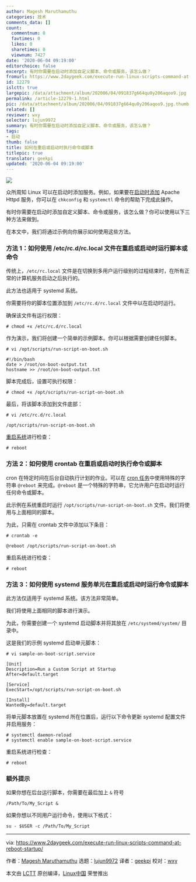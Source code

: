 ```yaml
---
author: Magesh Maruthamuthu
categories: 技术
comments_data: []
count:
  commentnum: 0
  favtimes: 0
  likes: 0
  sharetimes: 0
  viewnum: 7427
date: '2020-06-04 09:19:00'
editorchoice: false
excerpt: 有时你需要在启动时添加自定义脚本、命令或服务，该怎么做？
fromurl: https://www.2daygeek.com/execute-run-linux-scripts-command-at-reboot-startup/
id: 12279
islctt: true
largepic: /data/attachment/album/202006/04/091837g664qu0y206aqoo9.jpg
permalink: /article-12279-1.html
pic: /data/attachment/album/202006/04/091837g664qu0y206aqoo9.jpg.thumb.jpg
related: []
reviewer: wxy
selector: lujun9972
summary: 有时你需要在启动时添加自定义脚本、命令或服务，该怎么做？
tags:
- 启动
thumb: false
title: 如何在重启或启动时执行命令或脚本
titlepic: true
translator: geekpi
updated: '2020-06-04 09:19:00'
---
```


![](/data/attachment/album/202006/04/091837g664qu0y206aqoo9.jpg)


众所周知 Linux 可以在启动时添加服务。例如，如果要在[启动时添加](https://www.2daygeek.com/enable-disable-services-on-boot-linux-chkconfig-systemctl-command/) Apache Httpd 服务，你可以在 `chkconfig` 和 `systemctl` 命令的帮助下完成此操作。


有时你需要在启动时添加自定义脚本、命令或服务，该怎么做？你可以使用以下三种方法来做到。


在本文中，我们将通过示例向你展示如何使用这些方法。


### 方法 1：如何使用 /etc/rc.d/rc.local 文件在重启或启动时运行脚本或命令


传统上，`/etc/rc.local` 文件是在切换到多用户运行级别的过程结束时，在所有正常的计算机服务启动之后执行的。


此方法也适用于 systemd 系统。


你需要将你的脚本位置添加到 `/etc/rc.d/rc.local` 文件中以在启动时运行。


确保该文件有运行权限：



```
# chmod +x /etc/rc.d/rc.local
```

作为演示，我们将创建一个简单的示例脚本。你可以根据需要创建任何脚本。



```
# vi /opt/scripts/run-script-on-boot.sh

#!/bin/bash
date > /root/on-boot-output.txt
hostname >> /root/on-boot-output.txt
```

脚本完成后，设置可执行权限：



```
# chmod +x /opt/scripts/run-script-on-boot.sh
```

最后，将该脚本添加到文件底部：



```
# vi /etc/rc.d/rc.local

/opt/scripts/run-script-on-boot.sh
```

[重启系统](https://www.2daygeek.com/6-commands-to-shutdown-halt-poweroff-reboot-the-linux-system/)进行检查：



```
# reboot
```

### 方法 2：如何使用 crontab 在重启或启动时执行命令或脚本


cron 在特定时间在后台自动执行计划的作业。可以在 [cron 任务](https://www.2daygeek.com/linux-crontab-cron-job-to-schedule-jobs-task/)中使用特殊的字符串 `@reboot` 来完成。`@reboot` 是一个特殊的字符串，它允许用户在启动时运行任何命令或脚本。


此示例在系统重启时运行 `/opt/scripts/run-script-on-boot.sh` 文件。我们将使用与上面相同的脚本。


为此，只需在 crontab 文件中添加以下条目：



```
# crontab -e

@reboot /opt/scripts/run-script-on-boot.sh
```

重启系统进行检查：



```
# reboot
```

### 方法 3：如何使用 systemd 服务单元在重启或启动时运行命令或脚本


此方法仅适用于 systemd 系统。该方法非常简单。


我们将使用上面相同的脚本进行演示。


为此，你需要创建一个 systemd 启动脚本并将其放在 `/etc/systemd/system/` 目录中。


这是我们的示例 systemd 启动单元脚本：



```
# vi sample-on-boot-script.service

[Unit]
Description=Run a Custom Script at Startup
After=default.target

[Service]
ExecStart=/opt/scripts/run-script-on-boot.sh

[Install]
WantedBy=default.target
```

将单元脚本放置在 systemd 所在位置后，运行以下命令更新 systemd 配置文件并启用服务：



```
# systemctl daemon-reload
# systemctl enable sample-on-boot-script.service
```

重启系统进行检查：



```
# reboot
```

### 额外提示


如果你想在后台运行脚本，你需要在最后加上 `&` 符号



```
/Path/To/My_Script &
```

如果你想以不同用户运行命令，使用以下格式：



```
su - $USER -c /Path/To/My_Script
```



---


via: <https://www.2daygeek.com/execute-run-linux-scripts-command-at-reboot-startup/>


作者：[Magesh Maruthamuthu](https://www.2daygeek.com/author/magesh/) 选题：[lujun9972](https://github.com/lujun9972) 译者：[geekpi](https://github.com/geekpi) 校对：[wxy](https://github.com/wxy)


本文由 [LCTT](https://github.com/LCTT/TranslateProject) 原创编译，[Linux中国](https://linux.cn/) 荣誉推出
